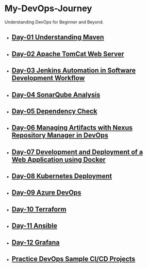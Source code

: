 # My-DevOps-Journey
Understanding DevOps for Beginner and Beyond.
- ## [Day-01 Understanding Maven](https://github.com/EmAdd9/Maven-day-01.git)
- ## [Day-02 Apache TomCat Web Server](https://github.com/EmAdd9/My-DevOps-Journey.git)
- ## [Day-03 Jenkins Automation in Software Development Workflow](https://github.com/EmAdd9/Jenkins-Day03.git)
- ## [Day-04 SonarQube Analysis](https://github.com/EmAdd9/SonarQube-Day04.git)
- ## [Day-05 Dependency Check](https://github.com/EmAdd9/Dependency-Check.git)
- ## [Day-06 Managing Artifacts with Nexus Repository Manager in DevOps](https://github.com/EmAdd9/Nexus-day-06.git)
- ## [Day-07 Development and Deployment of a Web Application using Docker](https://github.com/EmAdd9/Docker-day07.git)
- ## [Day-08 Kubernetes Deployment](https://github.com/EmAdd9/Kubernetes-Day08.git)
- ## [Day-09 Azure DevOps](https://github.com/EmAdd9/Azure-DevOps.git)
- ## [Day-10 Terraform](https://github.com/EmAdd9/Terraform-script.git)
- ## [Day-11 Ansible](https://github.com/EmAdd9/Ansible-Script.git)
- ## [Day-12 Grafana]()
- ## [Practice DevOps Sample CI/CD Projects](https://github.com/EmAdd9/Pipeline-CI-CD-Project-Samples.git)
